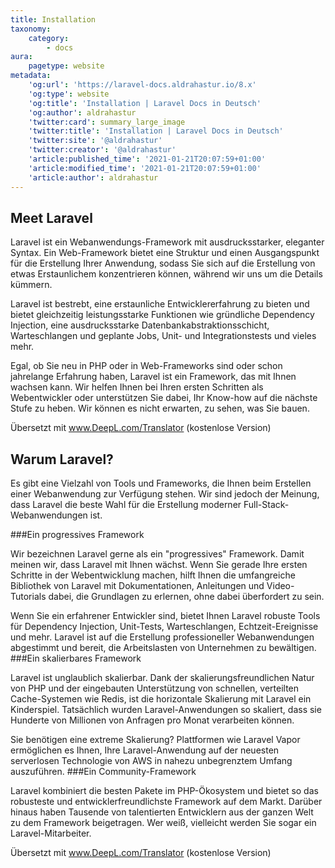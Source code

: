```yaml
---
title: Installation
taxonomy:
    category:
        - docs
aura:
    pagetype: website
metadata:
    'og:url': 'https://laravel-docs.aldrahastur.io/8.x'
    'og:type': website
    'og:title': 'Installation | Laravel Docs in Deutsch'
    'og:author': aldrahastur
    'twitter:card': summary_large_image
    'twitter:title': 'Installation | Laravel Docs in Deutsch'
    'twitter:site': '@aldrahastur'
    'twitter:creator': '@aldrahastur'
    'article:published_time': '2021-01-21T20:07:59+01:00'
    'article:modified_time': '2021-01-21T20:07:59+01:00'
    'article:author': aldrahastur
---
```


## Meet Laravel
Laravel ist ein Webanwendungs-Framework mit ausdrucksstarker, eleganter Syntax. Ein Web-Framework bietet eine Struktur und einen Ausgangspunkt für die Erstellung Ihrer Anwendung, sodass Sie sich auf die Erstellung von etwas Erstaunlichem konzentrieren können, während wir uns um die Details kümmern.

Laravel ist bestrebt, eine erstaunliche Entwicklererfahrung zu bieten und bietet gleichzeitig leistungsstarke Funktionen wie gründliche Dependency Injection, eine ausdrucksstarke Datenbankabstraktionsschicht, Warteschlangen und geplante Jobs, Unit- und Integrationstests und vieles mehr.

Egal, ob Sie neu in PHP oder in Web-Frameworks sind oder schon jahrelange Erfahrung haben, Laravel ist ein Framework, das mit Ihnen wachsen kann. Wir helfen Ihnen bei Ihren ersten Schritten als Webentwickler oder unterstützen Sie dabei, Ihr Know-how auf die nächste Stufe zu heben. Wir können es nicht erwarten, zu sehen, was Sie bauen.

Übersetzt mit www.DeepL.com/Translator (kostenlose Version)

## Warum Laravel?

Es gibt eine Vielzahl von Tools und Frameworks, die Ihnen beim Erstellen einer Webanwendung zur Verfügung stehen. Wir sind jedoch der Meinung, dass Laravel die beste Wahl für die Erstellung moderner Full-Stack-Webanwendungen ist.

###Ein progressives Framework

Wir bezeichnen Laravel gerne als ein "progressives" Framework. Damit meinen wir, dass Laravel mit Ihnen wächst. Wenn Sie gerade Ihre ersten Schritte in der Webentwicklung machen, hilft Ihnen die umfangreiche Bibliothek von Laravel mit Dokumentationen, Anleitungen und Video-Tutorials dabei, die Grundlagen zu erlernen, ohne dabei überfordert zu sein.

Wenn Sie ein erfahrener Entwickler sind, bietet Ihnen Laravel robuste Tools für Dependency Injection, Unit-Tests, Warteschlangen, Echtzeit-Ereignisse und mehr. Laravel ist auf die Erstellung professioneller Webanwendungen abgestimmt und bereit, die Arbeitslasten von Unternehmen zu bewältigen.
###Ein skalierbares Framework

Laravel ist unglaublich skalierbar. Dank der skalierungsfreundlichen Natur von PHP und der eingebauten Unterstützung von schnellen, verteilten Cache-Systemen wie Redis, ist die horizontale Skalierung mit Laravel ein Kinderspiel. Tatsächlich wurden Laravel-Anwendungen so skaliert, dass sie Hunderte von Millionen von Anfragen pro Monat verarbeiten können.

Sie benötigen eine extreme Skalierung? Plattformen wie Laravel Vapor ermöglichen es Ihnen, Ihre Laravel-Anwendung auf der neuesten serverlosen Technologie von AWS in nahezu unbegrenztem Umfang auszuführen.
###Ein Community-Framework

Laravel kombiniert die besten Pakete im PHP-Ökosystem und bietet so das robusteste und entwicklerfreundlichste Framework auf dem Markt. Darüber hinaus haben Tausende von talentierten Entwicklern aus der ganzen Welt zu dem Framework beigetragen. Wer weiß, vielleicht werden Sie sogar ein Laravel-Mitarbeiter.

Übersetzt mit www.DeepL.com/Translator (kostenlose Version)